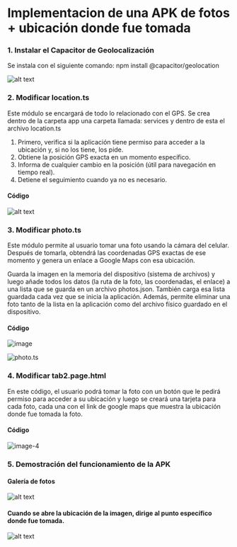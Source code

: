 # Implementacion de una APK de fotos + ubicación donde fue tomada 

### 1. Instalar el Capacitor de Geolocalización

Se instala con el siguiente comando: npm install @capacitor/geolocation

![alt text](image.png)

### 2. Modificar location.ts

Este módulo se encargará de todo lo relacionado con el GPS. Se crea dentro de la carpeta app una carpeta llamada: services y dentro de esta el archivo location.ts

1. Primero, verifica si la aplicación tiene permiso para acceder a la ubicación y, si no los tiene, los pide.
2. Obtiene la posición GPS exacta en un momento específico.
3. Informa de cualquier cambio en la posición (útil para navegación en tiempo real).
4. Detiene el seguimiento cuando ya no es necesario. 

#### Código

![alt text](image-1.png)

### 3. Modificar photo.ts

Este módulo permite al usuario tomar una foto usando la cámara del celular. Después de tomarla, obtendrá las coordenadas GPS exactas de ese momento y genera un enlace a Google Maps con esa ubicación.

Guarda la imagen en la memoria del dispositivo (sistema de archivos) y luego añade todos los datos (la ruta de la foto, las coordenadas, el enlace) a una lista que se guarda en un archivo photos.json. También carga esa lista guardada cada vez que se inicia la aplicación. Además, permite eliminar una foto tanto de la lista en la aplicación como del archivo físico guardado en el dispositivo.

#### Código 

![image](image-2.png)

![photo.ts](image-3.png)

### 4. Modificar tab2.page.html 

En este código, el usuario podrá tomar la foto con un botón que le pedirá permiso para acceder a su ubicación y luego se creará una tarjeta para cada foto, cada una con el link de google maps que muestra la ubicación donde fue tomada la foto. 

#### Código
![image-4](image-4.png)


### 5. Demostración del funcionamiento de la APK

#### Galería de fotos 
![alt text](<Imagen de WhatsApp 2025-10-21 a las 23.19.59_c972f171.jpg>)

#### Cuando se abre la ubicación de la imagen, dirige al punto específico donde fue tomada.

![alt text](<Imagen de WhatsApp 2025-10-21 a las 23.20.00_7473e7a1.jpg>)
